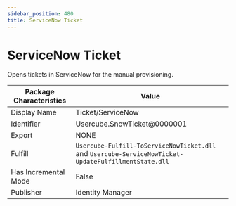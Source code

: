 ```yaml
---
sidebar_position: 480
title: ServiceNow Ticket
---
```


# ServiceNow Ticket

Opens tickets in ServiceNow for the manual provisioning.

| Package Characteristics | Value |
| --- | --- |
| Display Name | Ticket/ServiceNow |
| Identifier | Usercube.SnowTicket@0000001 |
| Export | NONE |
| Fulfill | `Usercube-Fulfill-ToServiceNowTicket.dll` and `Usercube-ServiceNowTicket-UpdateFulfillmentState.dll` |
| Has Incremental Mode | False |
| Publisher | Identity Manager |